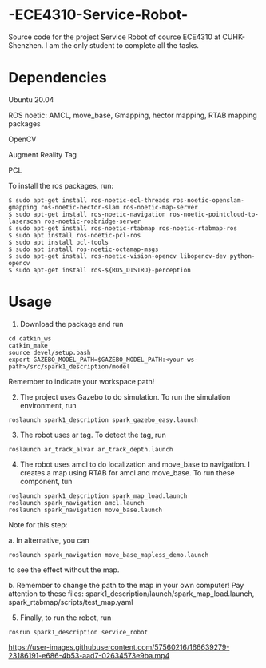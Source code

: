 # -ECE4310-Service-Robot-
Source code for the project Service Robot of cource ECE4310 at CUHK-Shenzhen. I am the only student to complete all the tasks.

# Dependencies
 
 Ubuntu 20.04
 
 ROS noetic: AMCL, move_base, Gmapping, hector mapping, RTAB mapping packages
 
 OpenCV
 
Augment Reality Tag

PCL

To install the ros packages, run:

```
$ sudo apt-get install ros-noetic-ecl-threads ros-noetic-openslam-gmapping ros-noetic-hector-slam ros-noetic-map-server
$ sudo apt-get install ros-noetic-navigation ros-noetic-pointcloud-to-laserscan ros-noetic-rosbridge-server
$ sudo apt-get install ros-noetic-rtabmap ros-noetic-rtabmap-ros
$ sudo apt install ros-noetic-pcl-ros
$ sudo apt install pcl-tools
$ sudo apt install ros-noetic-octamap-msgs
$ sudo apt-get install ros-noetic-vision-opencv libopencv-dev python-opencv
$ sudo apt-get install ros-${ROS_DISTRO}-perception
```

# Usage

1. Download the package and run 
```
cd catkin_ws
catkin_make
source devel/setup.bash
export GAZEBO_MODEL_PATH=$GAZEBO_MODEL_PATH:<your-ws-
path>/src/spark1_description/model
```
Remember to indicate your workspace path!

2. The project uses Gazebo to do simulation. To run the simulation environment, run
```
roslaunch spark1_description spark_gazebo_easy.launch
```
3. The robot uses ar tag. To detect the tag, run
```
roslaunch ar_track_alvar ar_track_depth.launch
```
4. The robot uses amcl to do localization and move_base to navigation. I creates a map using RTAB for amcl and move_base. To run these component, tun
```
roslaunch spark1_description spark_map_load.launch
roslaunch spark_navigation amcl.launch
roslaunch spark_navigation move_base.launch
```

Note for this step:

a. In alternative, you can
```
roslaunch spark_navigation move_base_mapless_demo.launch
```
to see the effect without the map.

b. Remember to change the path to the map in your own computer! Pay attention to these files: spark1_description/launch/spark_map_load.launch, spark_rtabmap/scripts/test_map.yaml

5. Finally, to run the robot, run 
```
rosrun spark1_description service_robot
```


https://user-images.githubusercontent.com/57560216/166639279-23186191-e686-4b53-aad7-02634573e9ba.mp4

